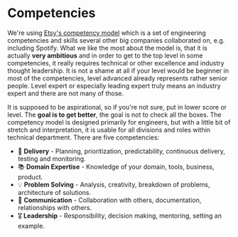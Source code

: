 # Competencies

We're using [Etsy's competency model](https://etsy.github.io/Etsy-Engineering-Career-Ladder/competencies.html) which is a set of engineering competencies and skills several other big companies collaborated on, e.g. including Spotify. What we like the most about the model is, that it is actually **very ambitious** and in order to get to the top level in some competencies, it really requires technical or other excellence and industry thought leadership. It is not a shame at all if your level would be beginner in most of the competencies, level advanced already represents rather senior people. Level expert or especially leading expert truly means an industry expert and there are not many of those.

It is supposed to be aspirational, so if you're not sure, put in lower score or level. The **goal is to get better**, the goal is not to check all the boxes. The competency model is designed primarily for engineers, but with a little bit of stretch and interpretation, it is usable for all divisions and roles within technical department. There are five competencies:

- 🚚 **Delivery** - Planning, prioritization, predictability, continuous delivery, testing and monitoring.
- 📚 **Domain Expertise** - Knowledge of your domain, tools, business, product.
- 💡 **Problem Solving** - Analysis, creativity, breakdown of problems, architecture of solutions.
- 💬 **Communication** - Collaboration with others, documentation, relationships with others.
- 🎖️ **Leadership** - Responsibility, decision making, mentoring, setting an example.
